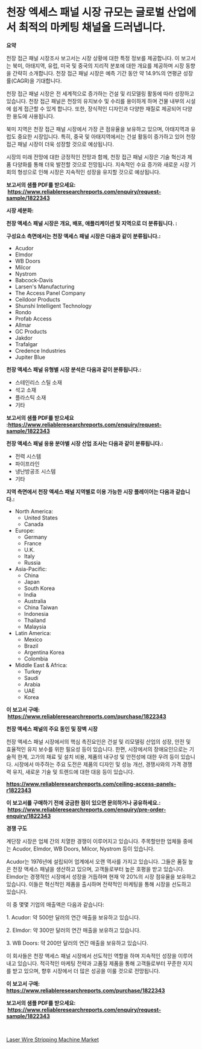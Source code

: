 <p><h1>천장 엑세스 패널 시장 규모는 글로벌 산업에서 최적의 마케팅 채널을 드러냅니다.</h1></p><p><strong>요약</strong></p>
<p><p>천장 접근 패널 시장조사 보고서는 시장 상황에 대한 특정 정보를 제공합니다. 이 보고서는 북미, 아태지역, 유럽, 미국 및 중국의 지리적 분포에 대한 개요를 제공하며 시장 동향을 간략히 소개합니다. 천장 접근 패널 시장은 예측 기간 동안 약 14.9%의 연평균 성장률(CAGR)을 기대합니다.</p><p>천장 접근 패널 시장은 전 세계적으로 증가하는 건설 및 리모델링 활동에 따라 성장하고 있습니다. 천장 접근 패널은 천장의 유지보수 및 수리를 용이하게 하며 건물 내부의 시설에 쉽게 접근할 수 있게 합니다. 또한, 장식적인 디자인과 다양한 재질로 제공되어 다양한 용도에 사용됩니다.</p><p>북미 지역은 천장 접근 패널 시장에서 가장 큰 점유율을 보유하고 있으며, 아태지역과 유럽도 중요한 시장입니다. 특히, 중국 및 아태지역에서는 건설 활동이 증가하고 있어 천장 접근 패널 시장이 더욱 성장할 것으로 예상됩니다.</p><p>시장의 미래 전망에 대한 긍정적인 전망과 함께, 천장 접근 패널 시장은 기술 혁신과 제품 다양화를 통해 더욱 발전할 것으로 전망됩니다. 지속적인 수요 증가와 새로운 시장 기회의 형성으로 인해 시장은 지속적인 성장을 유지할 것으로 예상됩니다.</p></p>
<p><strong>보고서의 샘플 PDF를 받으세요: &nbsp;<a href="https://www.reliableresearchreports.com/enquiry/request-sample/1822343">https://www.reliableresearchreports.com/enquiry/request-sample/1822343</a></strong></p>
<p><strong>시장 세분화:</strong></p>
<p><strong> 천장 액세스 패널 시장은 개요, 배포, 애플리케이션 및 지역으로 더 분류됩니다. :</strong></p>
<p><strong>구성요소 측면에서는 천장 액세스 패널 시장은 다음과 같이 분류됩니다.:</strong></p>
<p><ul><li>Acudor</li><li>Elmdor</li><li>WB Doors</li><li>Milcor</li><li>Nystrom</li><li>Babcock-Davis</li><li>Larsen's Manufacturing</li><li>The Access Panel Company</li><li>Ceildoor Products</li><li>Shunshi Intelligent Technology</li><li>Rondo</li><li>Profab Access</li><li>Allmar</li><li>GC Products</li><li>Jakdor</li><li>Trafalgar</li><li>Credence Industries</li><li>Jupiter Blue</li></ul></p>
<p><strong> 천장 액세스 패널 유형별 시장 분석은 다음과 같이 분류됩니다.:</strong></p>
<p><ul><li>스테인리스 스틸 소재</li><li>석고 소재</li><li>플라스틱 소재</li><li>기타</li></ul></p>
<p><strong>보고서의 샘플 PDF를 받으세요 :<a href="https://www.reliableresearchreports.com/enquiry/request-sample/1822343">https://www.reliableresearchreports.com/enquiry/request-sample/1822343</a></strong></p>
<p><strong> 천장 액세스 패널 응용 분야별 시장 산업 조사는 다음과 같이 분류됩니다.:</strong></p>
<p><ul><li>전력 시스템</li><li>파이프라인</li><li>냉난방공조 시스템</li><li>기타</li></ul></p>
<p><strong>지역 측면에서 천장 액세스 패널 지역별로 이용 가능한 시장 플레이어는 다음과 같습니다.:</strong></p>
<p><ul>
    <li>
        North America:
        <ul>
            <li>United States</li>
            <li>Canada</li>
        </ul>
    </li>
    <li>
        Europe:
        <ul>
            <li>Germany</li>
            <li>France</li>
            <li>U.K.</li>
            <li>Italy</li>
            <li>Russia</li>
        </ul>
    </li>
    <li>
        Asia-Pacific:
        <ul>
            <li>China</li>
            <li>Japan</li>
            <li>South Korea</li>
            <li>India</li>
            <li>Australia</li>
            <li>China Taiwan</li>
            <li>Indonesia</li>
            <li>Thailand</li>
            <li>Malaysia</li>
        </ul>
    </li>
    <li>
        Latin America:
        <ul>
            <li>Mexico</li>
            <li>Brazil</li>
            <li>Argentina Korea</li>
            <li>Colombia</li>
        </ul>
    </li>
    <li>
        Middle East & Africa:
        <ul>
            <li>Turkey</li>
            <li>Saudi</li>
            <li>Arabia</li>
            <li>UAE</li>
            <li>Korea</li>
        </ul>
    </li>
    </ul></p>
<p><strong>이 보고서 구매: &nbsp;<a href="https://www.reliableresearchreports.com/purchase/1822343">https://www.reliableresearchreports.com/purchase/1822343</a></strong></p>
<p><strong>천장 액세스 패널의 주요 동인 및 장벽 시장</strong></p>
<p><p>천장 액세스 패널 시장에서의 핵심 촉진요인은 건설 및 리모델링 산업의 성장, 안전 및 효율적인 유지 보수를 위한 필요성 등이 있습니다. 한편, 시장에서의 장애요인으로는 기술적 한계, 고가의 재료 및 설치 비용, 제품의 내구성 및 안전성에 대한 우려 등이 있습니다. 시장에서 마주하는 주요 도전은 제품의 디자인 및 성능 개선, 경쟁사와의 가격 경쟁력 유지, 새로운 기술 및 트렌드에 대한 대응 등이 있습니다.</p></p>
<p><strong><a href="https://www.reliableresearchreports.com/ceiling-access-panels-r1822343">https://www.reliableresearchreports.com/ceiling-access-panels-r1822343</a></strong></p>
<p><strong>이 보고서를 구매하기 전에 궁금한 점이 있으면 문의하거나 공유하세요.: &nbsp;<a href="https://www.reliableresearchreports.com/enquiry/pre-order-enquiry/1822343">https://www.reliableresearchreports.com/enquiry/pre-order-enquiry/1822343</a></strong></p>
<p><strong>경쟁 구도</strong></p>
<p><p>계단장 시장은 업체 간의 치열한 경쟁이 이루어지고 있습니다. 주목할만한 업체들 중에는 Acudor, Elmdor, WB Doors, Milcor, Nystrom 등이 있습니다.</p><p>Acudor는 1976년에 설립되어 업계에서 오랜 역사를 가지고 있습니다. 그들은 품질 높은 천장 액세스 패널을 생산하고 있으며, 고객들로부터 높은 호평을 받고 있습니다. Elmdor는 경쟁적인 시장에서 성장을 거듭하며 현재 약 20%의 시장 점유율을 보유하고 있습니다. 이들은 혁신적인 제품을 출시하며 전략적인 마케팅을 통해 시장을 선도하고 있습니다. </p><p>이 중 몇몇 기업의 매출액은 다음과 같습니다:</p><p>1. Acudor: 약 500만 달러의 연간 매출을 보유하고 있습니다.</p><p>2. Elmdor: 약 300만 달러의 연간 매출을 보유하고 있습니다.</p><p>3. WB Doors: 약 200만 달러의 연간 매출을 보유하고 있습니다.</p><p>이 회사들은 천장 액세스 패널 시장에서 선도적인 역할을 하며 지속적인 성장을 이루어내고 있습니다. 적극적인 마케팅 전략과 고품질 제품을 통해 고객들로부터 꾸준한 지지를 받고 있으며, 향후 시장에서 더 많은 성공을 이룰 것으로 전망됩니다.</p></p>
<p><strong>이 보고서 구매: &nbsp; <a href="https://www.reliableresearchreports.com/purchase/1822343">https://www.reliableresearchreports.com/purchase/1822343</a></strong></p>
<p><strong>보고서의 샘플 PDF를 받으세요: &nbsp;<a href="https://www.reliableresearchreports.com/enquiry/request-sample/1822343">https://www.reliableresearchreports.com/enquiry/request-sample/1822343</a></strong><strong></strong></p>
<p>&nbsp;</p>
<p><p><a href="https://github.com/lataunyatinikmelvin59ilbd0dv/Market-Research-Report-List-2/blob/main/laser-wire-stripping-machine-market.md">Laser Wire Stripping Machine Market</a></p></p>